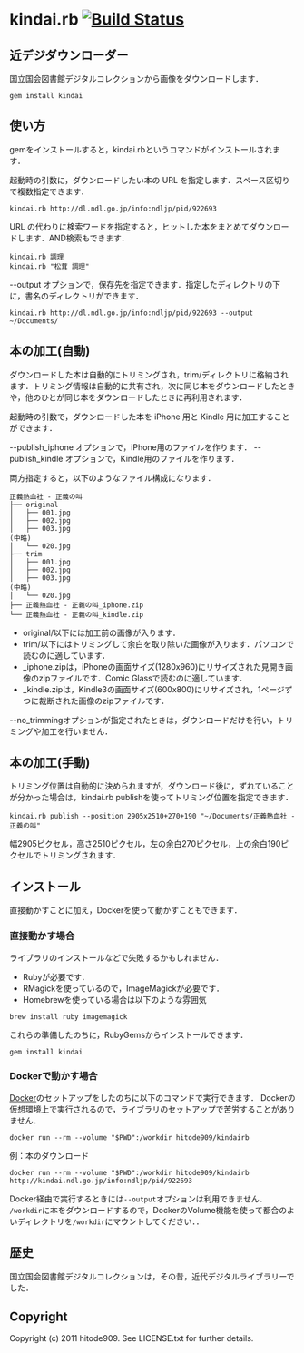 # kindai.rb [![Build Status](https://travis-ci.org/hitode909/kindairb.png?branch=master)](https://travis-ci.org/hitode909/kindairb)

## 近デジダウンローダー

国立国会図書館デジタルコレクションから画像をダウンロードします．

```
gem install kindai
```

## 使い方

gemをインストールすると，kindai.rbというコマンドがインストールされます．

起動時の引数に，ダウンロードしたい本の URL を指定します．スペース区切りで複数指定できます．

```
kindai.rb http://dl.ndl.go.jp/info:ndljp/pid/922693
```

URL の代わりに検索ワードを指定すると，ヒットした本をまとめてダウンロードします．AND検索もできます．

```
kindai.rb 調理
kindai.rb "松茸 調理"
```

--output オプションで，保存先を指定できます．指定したディレクトリの下に，書名のディレクトリができます．

```
kindai.rb http://dl.ndl.go.jp/info:ndljp/pid/922693 --output ~/Documents/
```

## 本の加工(自動)

ダウンロードした本は自動的にトリミングされ，trim/ディレクトリに格納されます．トリミング情報は自動的に共有され，次に同じ本をダウンロードしたときや，他のひとが同じ本をダウンロードしたときに再利用されます．

起動時の引数で，ダウンロードした本を iPhone 用と Kindle 用に加工することができます．

 --publish_iphone オプションで，iPhone用のファイルを作ります．
 --publish_kindle オプションで，Kindle用のファイルを作ります．

両方指定すると，以下のようなファイル構成になります．

```
正義熱血社 - 正義の叫
├── original
│   ├── 001.jpg
│   ├── 002.jpg
│   ├── 003.jpg
(中略)
│   └── 020.jpg
├── trim
│   ├── 001.jpg
│   ├── 002.jpg
│   ├── 003.jpg
(中略)
│   └── 020.jpg
├── 正義熱血社 - 正義の叫_iphone.zip
└── 正義熱血社 - 正義の叫_kindle.zip
```

- original/以下には加工前の画像が入ります．
- trim/以下にはトリミングして余白を取り除いた画像が入ります．パソコンで読むのに適しています．
- _iphone.zipは，iPhoneの画面サイズ(1280x960)にリサイズされた見開き画像のzipファイルです．Comic Glassで読むのに適しています．
- _kindle.zipは，Kindle3の画面サイズ(600x800)にリサイズされ，1ページずつに裁断された画像のzipファイルです．

 --no_trimmingオプションが指定されたときは，ダウンロードだけを行い，トリミングや加工を行いません．

## 本の加工(手動)

トリミング位置は自動的に決められますが，ダウンロード後に，ずれていることが分かった場合は，kindai.rb publishを使ってトリミング位置を指定できます．

```
kindai.rb publish --position 2905x2510+270+190 "~/Documents/正義熱血社 - 正義の叫"
```

幅2905ピクセル，高さ2510ピクセル，左の余白270ピクセル，上の余白190ピクセルでトリミングされます．

## インストール

直接動かすことに加え，Dockerを使って動かすこともできます．

### 直接動かす場合

ライブラリのインストールなどで失敗するかもしれません．

- Rubyが必要です．
- RMagickを使っているので，ImageMagickが必要です．
 - Homebrewを使っている場合は以下のような雰囲気

```
brew install ruby imagemagick
```

これらの準備したのちに，RubyGemsからインストールできます．

```
gem install kindai
```

### Dockerで動かす場合

[Docker](https://www.docker.com/)のセットアップをしたのちに以下のコマンドで実行できます．
Dockerの仮想環境上で実行されるので，ライブラリのセットアップで苦労することがありません．

```
docker run --rm --volume "$PWD":/workdir hitode909/kindairb
```

例：本のダウンロード
```
docker run --rm --volume "$PWD":/workdir hitode909/kindairb http://kindai.ndl.go.jp/info:ndljp/pid/922693
```

Docker経由で実行するときには`--output`オプションは利用できません．
`/workdir`に本をダウンロードするので，DockerのVolume機能を使って都合のよいディレクトリを`/workdir`にマウントしてください．．

## 歴史

国立国会図書館デジタルコレクションは，その昔，近代デジタルライブラリーでした．

## Copyright

Copyright (c) 2011 hitode909. See LICENSE.txt for
further details.
